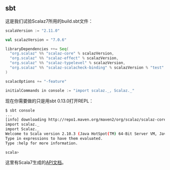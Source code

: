 ## sbt
这是我们试验Scalaz7所用的build.sbt文件：
```Scala
scalaVersion := "2.11.0"

val scalazVersion = "7.0.6"

libraryDependencies ++= Seq(
  "org.scalaz" %% "scalaz-core" % scalazVersion,
  "org.scalaz" %% "scalaz-effect" % scalazVersion,
  "org.scalaz" %% "scalaz-typelevel" % scalazVersion,
  "org.scalaz" %% "scalaz-scalacheck-binding" % scalazVersion % "test"
)

scalacOptions += "-feature"

initialCommands in console := "import scalaz._, Scalaz._"
```

现在你需要做的只是用sbt 0.13.0打开REPL：
```Bash
$ sbt console
...
[info] downloading http://repo1.maven.org/maven2/org/scalaz/scalaz-core_2.10/7.0.5/scalaz-core_2.10-7.0.5.jar ...
import scalaz._
import Scalaz._
Welcome to Scala version 2.10.3 (Java HotSpot(TM) 64-Bit Server VM, Java 1.6.0_51).
Type in expressions to have them evaluated.
Type :help for more information.

scala>
```

这里有Scala7生成的[API文档](http://docs.typelevel.org/api/scalaz/stable/7.0.4/doc)。
